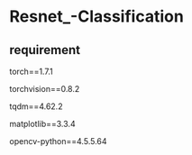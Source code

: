# Resnet_-Classification
## requirement
torch==1.7.1  

torchvision==0.8.2  

tqdm==4.62.2  

matplotlib==3.3.4  

opencv-python==4.5.5.64  


